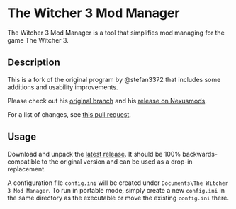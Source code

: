 # The Witcher 3 Mod Manager

The Witcher 3 Mod Manager is a tool that simplifies mod managing for the game The Witcher 3.

## Description

This is a fork of the original program by @stefan3372 that includes some additions and usability improvements.

Please check out his [original branch](https://github.com/stefan3372/The-WItcher-3-Mod-manager)
and his [release on Nexusmods](https://www.nexusmods.com/witcher3/mods/2678).

For a list of changes, see [this pull request](https://github.com/stefan3372/The-WItcher-3-Mod-manager/pull/7).

## Usage

Download and unpack the [latest release](https://github.com/Systemcluster/The-Witcher-3-Mod-manager/releases/latest). It should be 100% backwards-compatible to the original version and can be used as a drop-in replacement.

A configuration file `config.ini` will be created under `Documents\The Witcher 3 Mod Manager`. To run in portable mode, simply create a new `config.ini` in the same directory as the executable or move the existing `config.ini` there.
